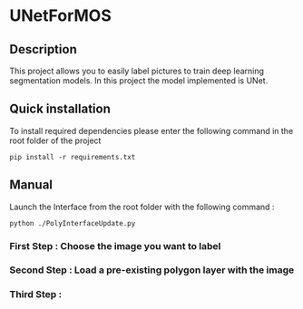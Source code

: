 # UNetForMOS

## Description

This project allows you to easily label pictures to train deep learning segmentation models. In this project the model implemented is UNet.

## Quick installation

To install required dependencies please enter the following command in the root folder of the project
```
pip install -r requirements.txt
```

## Manual

Launch the Interface from the root folder with the following command : 

```
python ./PolyInterfaceUpdate.py
```

### First Step : Choose the image you want to label

### Second Step : Load a pre-existing polygon layer with the image

### Third Step : 
